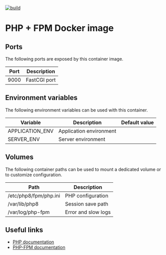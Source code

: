 [![build](https://github.com/fab-infra/docker-php-fpm/actions/workflows/build.yml/badge.svg)](https://github.com/fab-infra/docker-php-fpm/actions/workflows/build.yml)

# PHP + FPM Docker image

## Ports

The following ports are exposed by this container image.

| Port | Description |
| ---- | ----------- |
| 9000 | FastCGI port |

## Environment variables

The following environment variables can be used with this container.

| Variable | Description | Default value |
| -------- | ----------- | ------------- |
| APPLICATION_ENV | Application environment | |
| SERVER_ENV | Server environment | |

## Volumes

The following container paths can be used to mount a dedicated volume or to customize configuration.

| Path | Description |
| ---- | ----------- |
| /etc/php8/fpm/php.ini | PHP configuration |
| /var/lib/php8 | Session save path |
| /var/log/php-fpm | Error and slow logs |

## Useful links

- [PHP documentation](https://www.php.net/manual/en/)
- [PHP-FPM documentation](https://www.php.net/manual/en/install.fpm.configuration.php)
